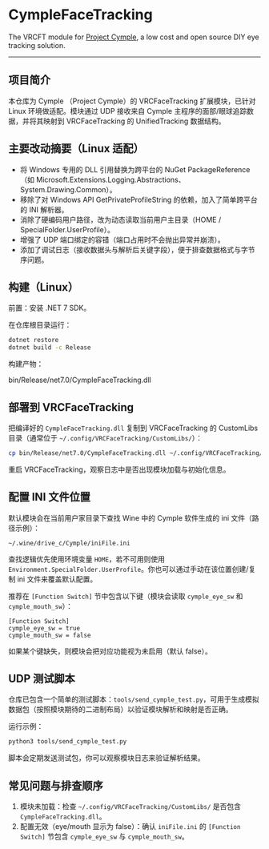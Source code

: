 # CympleFaceTracking
The VRCFT module for [Project Cymple](https://github.com/Dominocs/Project_Cymple), a low cost and open source DIY eye tracking solution.

---

## 项目简介

本仓库为 Cymple （Project Cymple）的 VRCFaceTracking 扩展模块，已针对 Linux 环境做适配。模块通过 UDP 接收来自 Cymple 主程序的面部/眼球追踪数据，并将其映射到 VRCFaceTracking 的 UnifiedTracking 数据结构。

## 主要改动摘要（Linux 适配）

- 将 Windows 专用的 DLL 引用替换为跨平台的 NuGet PackageReference（如 Microsoft.Extensions.Logging.Abstractions、System.Drawing.Common）。
- 移除了对 Windows API GetPrivateProfileString 的依赖，加入了简单跨平台的 INI 解析器。
- 消除了硬编码用户路径，改为动态读取当前用户主目录（HOME / SpecialFolder.UserProfile）。
- 增强了 UDP 端口绑定的容错（端口占用时不会抛出异常并崩溃）。
- 添加了调试日志（接收数据头与解析后关键字段），便于排查数据格式与字节序问题。

## 构建（Linux）

前置：安装 .NET 7 SDK。

在仓库根目录运行：

```bash
dotnet restore
dotnet build -c Release
```

构建产物：

bin/Release/net7.0/CympleFaceTracking.dll

## 部署到 VRCFaceTracking

把编译好的 `CympleFaceTracking.dll` 复制到 VRCFaceTracking 的 CustomLibs 目录（通常位于 `~/.config/VRCFaceTracking/CustomLibs/`）：

```bash
cp bin/Release/net7.0/CympleFaceTracking.dll ~/.config/VRCFaceTracking/CustomLibs/
```

重启 VRCFaceTracking，观察日志中是否出现模块加载与初始化信息。

## 配置 INI 文件位置

默认模块会在当前用户家目录下查找 Wine 中的 Cymple 软件生成的 ini 文件（路径示例）：

```
~/.wine/drive_c/Cymple/iniFile.ini
```

查找逻辑优先使用环境变量 `HOME`，若不可用则使用 `Environment.SpecialFolder.UserProfile`。你也可以通过手动在该位置创建/复制 ini 文件来覆盖默认配置。

推荐在 `[Function Switch]` 节中包含以下键（模块会读取 `cymple_eye_sw` 和 `cymple_mouth_sw`）：

```
[Function Switch]
cymple_eye_sw = true
cymple_mouth_sw = false
```

如果某个键缺失，则模块会把对应功能视为未启用（默认 false）。

## UDP 测试脚本

仓库已包含一个简单的测试脚本：`tools/send_cymple_test.py`，可用于生成模拟数据包（按照模块期待的二进制布局）以验证模块解析和映射是否正确。

运行示例：

```bash
python3 tools/send_cymple_test.py
```

脚本会定期发送测试包，你可以观察模块日志来验证解析结果。

## 常见问题与排查顺序

1. 模块未加载：检查 `~/.config/VRCFaceTracking/CustomLibs/` 是否包含 `CympleFaceTracking.dll`。
2. 配置无效（eye/mouth 显示为 false）：确认 `iniFile.ini` 的 `[Function Switch]` 节包含 `cymple_eye_sw` 与 `cymple_mouth_sw`。


